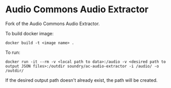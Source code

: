 # Audio Commons Audio Extractor

Fork of the Audio Commons Audio Extractor.

To build docker image:
```
docker build -t <image name> .
```

To run:
```
docker run -it --rm -v <local path to data>:/audio -v <desired path to output JSON files>:/outdir soundry/ac-audio-extractor -i /audio/ -o /outdir/
```

If the desired output path doesn't already exist, the path will be created.